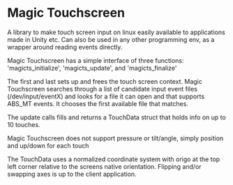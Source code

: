 Magic Touchscreen
=================

A library to make touch screen input on linux
easily available to applications made in Unity etc.
Can also be used in any other programming env,
as a wrapper around reading events directly.

Magic Touchscreen has a simple interface of three
functions:
'magicts_initialize', 'magicts_update', and 'magicts_finalize'

The first and last sets up and frees the touch screen context.
Magic Touchscreen searches through a list of candidate input
event files (/dev/input/eventX) and looks for a file it can
open and that supports ABS_MT events. It chooses the first
available file that matches.

The update calls fills and returns a TouchData struct that
holds info on up to 10 touches.

Magic Touchscreen does not support pressure or tilt/angle,
simply position and up/down for each touch

The TouchData uses a normalized coordinate system with origo
at the top left corner relative to the screens native orientation.
Flipping and/or swapping axes is up to the client application.

